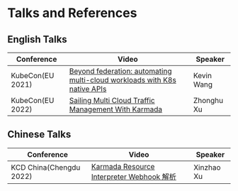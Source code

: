 # Talks and References

## English Talks

| Conference       | Video                                                                                                                   | Speaker    |
|------------------|-------------------------------------------------------------------------------------------------------------------------|------------|
| KubeCon(EU 2021) | [Beyond federation: automating multi-cloud workloads with K8s native APIs](https://www.youtube.com/watch?v=LJJoaGszBVk) | Kevin Wang |
| KubeCon(EU 2022) | [Sailing Multi Cloud Traffic Management With Karmada](https://www.youtube.com/watch?v=rzFbxeZQHWI)                      | Zhonghu Xu |

## Chinese Talks

| Conference       | Video                                                                                                                   | Speaker    |
|------------------|-------------------------------------------------------------------------------------------------------------------------|------------|
| KCD China(Chengdu 2022) | [Karmada Resource Interpreter Webhook 解析](https://www.bilibili.com/video/BV1qW4y1p7iS/) | Xinzhao Xu |

